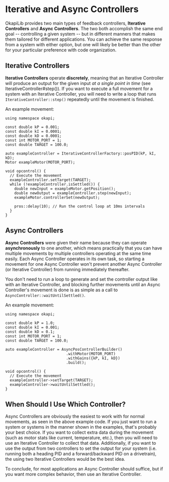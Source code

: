 Iterative and Async Controllers
===============================

OkapiLib provides two main types of feedback controllers, **Iterative
Controllers** and **Async Controllers**. The two both accomplish the
same end goal \-- controlling a given system \-- but in different
manners that makes them tailored for different applications. You can
achieve the same response from a system with either option, but one will
likely be better than the other for your particular preference with code
organization.

Iterative Controllers
---------------------

**Iterative Controllers** operate **discretely**, meaning that an
Iterative Controller will produce an output for the given input *at a
single point in time* (see  IterativeController#step()).
If you want to execute a full movement for a system with an Iterative
Controller, you will need to write a loop that runs
`IterativeController::step()` repeatedly until the movement is finished.

An example movement:

``` {.cpp}
using namespace okapi;

const double kP = 0.001;
const double kI = 0.0001;
const double kD = 0.0001;
const int MOTOR_PORT = 1;
const double TARGET = 100.0;

auto exampleController = IterativeControllerFactory::posPID(kP, kI, kD);
Motor exampleMotor(MOTOR_PORT);

void opcontrol() {
  // Execute the movement
  exampleController.setTarget(TARGET);
  while (!exampleController.isSettled()) {
    double newInput = exampleMotor.getPosition();
    double newOutput = exampleController.step(newInput);
    exampleMotor.controllerSet(newOutput);

    pros::delay(10); // Run the control loop at 10ms intervals
  }
}
```

Async Controllers
-----------------

**Async Controllers** were given their name because they can operate
**asynchronously** to one another, which means practically that you can
have multiple movements by multiple controllers operating at the same
time easily. Each Async Controller operates in its own task, so starting
a movement for one Async Controller won't prevent another Async
Controller (or Iterative Controller) from running immediately
thereafter.

You don't need to run a loop to generate and set the controller output
like with an Iterative Controller, and blocking further movements until
an Async Controller's movement is done is as simple as a call to
`AsyncController::waitUntilSettled()`.

An example movement:

``` {.cpp}
using namespace okapi;

const double kP = 1.0;
const double kI = 0.001;
const double kD = 0.1;
const int MOTOR_PORT = 1;
const double TARGET = 100.0;

auto exampleController = AsyncPosControllerBuilder()
                           .withMotor(MOTOR_PORT)
                           .withGains({kP, kI, kD})
                           .build();

void opcontrol() {
  // Execute the movement
  exampleController->setTarget(TARGET);
  exampleController->waitUntilSettled();
}
```

When Should I Use Which Controller?
-----------------------------------

Async Controllers are obviously the easiest to work with for normal
movements, as seen in the above example code. If you just want to run a
system or systems in the manner shown in the examples, that's probably
your best choice. If you want to collect extra data during the movement
(such as motor stats like current, temperature, etc.), then you will
need to use an Iterative Controller to collect that data. Additionally,
if you want to use the output from two controllers to set the output for
your system (i.e. running both a heading PID and a forward/backward PID
on a drivetrain), the using two Iterative Controllers would be the best
idea.

To conclude, for most applications an Async Controller should suffice,
but if you want more complex behavior, then use an Iterative Controller.
